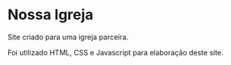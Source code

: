 # Nossa Igreja

Site criado para uma igreja parceira.

Foi utilizado HTML, CSS e Javascript para elaboração deste site.